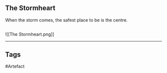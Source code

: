 ## The Stormheart
When the storm comes,
the safest place to be is the centre.
## 
![[The Stormheart.png]]

---
## Tags
#Artefact